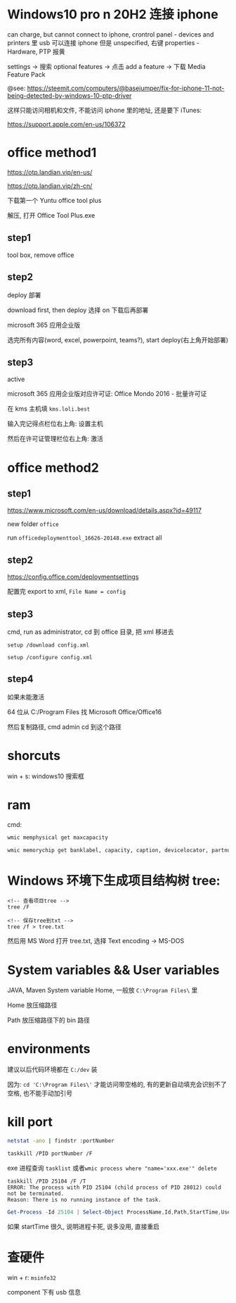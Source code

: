 # Windows10 pro n 20H2 连接 iphone

can charge, but cannot connect to iphone, crontrol panel - devices and printers 里 usb 可以连接 iphone 但是 unspecified, 右键 properties - Hardware, PTP 报黄

settings -> 搜索 optional features -> 点击 add a feature -> 下载 Media Feature Pack

@see: https://steemit.com/computers/@basejumper/fix-for-iphone-11-not-being-detected-by-windows-10-ptp-driver

这样只能访问相机和文件, 不能访问 iphone 里的地址, 还是要下 iTunes:

https://support.apple.com/en-us/106372

# office method1

https://otp.landian.vip/en-us/

https://otp.landian.vip/zh-cn/

下载第一个 Yuntu office tool plus

解压, 打开 Office Tool Plus.exe

## step1

tool box, remove office

## step2

deploy 部署

download first, then deploy 选择 on 下载后再部署

<!-- add product office 2021 volum -->

microsoft 365 应用企业版

选完所有内容(word, excel, powerpoint, teams?), start deploy(右上角开始部署)

## step3

active

<!-- install licenses 选 ltsc 2021 -->

microsoft 365 应用企业版对应许可证: Office Mondo 2016 - 批量许可证

在 kms 主机填 `kms.loli.best`

输入完记得点栏位右上角: 设置主机

然后在许可证管理栏位右上角: 激活

# office method2

## step1

https://www.microsoft.com/en-us/download/details.aspx?id=49117

new folder `office`

run `officedeploymenttool_16626-20148.exe` extract all

## step2

https://config.office.com/deploymentsettings

配置完 export to xml, `File Name = config`

## step3

cmd, run as administrator, cd 到 office 目录, 把 xml 移进去

`setup /download config.xml`

`setup /configure config.xml`

## step4

如果未能激活

64 位从 C:/Program Files 找 Microsoft Office/Office16

然后复制路径, cmd admin cd 到这个路径

# shorcuts

win + s: windows10 搜索框

# ram

cmd:

```bash
wmic memphysical get maxcapacity
```

```bash
wmic memorychip get banklabel, capacity, caption, devicelocator, partnumber
```

# Windows 环境下生成项目结构树 tree:

```console
<!-- 查看项目tree -->
tree /F

<!-- 保存tree到txt -->
tree /f > tree.txt
```

然后用 MS Word 打开 tree.txt, 选择 Text encoding -> MS-DOS

# System variables && User variables

JAVA, Maven System variable Home, 一般放 `C:\Program Files\` 里

Home 放压缩路径

Path 放压缩路径下的 bin 路径

# environments

建议以后代码环境都在 `C:/dev` 装

因为: `cd 'C:\Program Files\'` 才能访问带空格的, 有的更新自动填充会识别不了空格, 也不能手动加引号

# kill port

```bash
netstat -ano | findstr :portNumber

taskkill /PID portNumber /F
```

exe 进程查询 `tasklist` 或者`wmic process where "name='xxx.exe'" delete`

```
taskkill /PID 25104 /F /T
ERROR: The process with PID 25104 (child process of PID 28012) could not be terminated.
Reason: There is no running instance of the task.
```

```powershell
Get-Process -Id 25104 | Select-Object ProcessName,Id,Path,StartTime,UserName,WorkingSet64
```

如果 startTime 很久, 说明进程卡死, 说多没用, 直接重启

# 查硬件

win + r: `msinfo32`

component 下有 usb 信息
